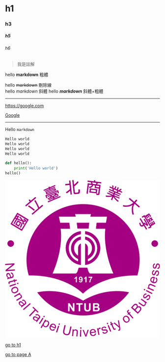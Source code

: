 # h1

### h3

##### h5
###### h6

> 我是註解

hello **markdown**  粗體

hello ~~markdown~~   刪除線  
hello *markdown*     斜體
hello ***markdown***  斜體+粗體

---
<https://google.com>

[Google](https://google.com)

---

Hello `markdown`


```
Hello world
Hello world
Hello world
Hello world
```


```python
def hello():
    print('Hello world')
hello()

```

![](./ntub.png)

[go to h1](#h1)

[go to page A ](./a.md)